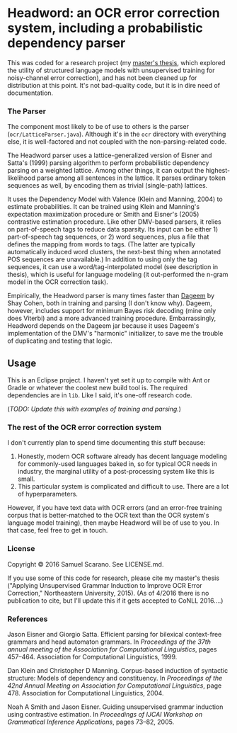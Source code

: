 # Headword: an OCR error correction system, including a probabilistic dependency parser

This was coded for a research project (my [master's thesis](https://repository.library.northeastern.edu/downloads/neu:349804?datastream_id=content), which explored the utility of structured language models with unsupervised training for noisy-channel error correction), and has not been cleaned up for distribution at this point. It's not bad-quality code, but it is in dire need of documentation.

### The Parser

The component most likely to be of use to others is the parser (`ocr/LatticeParser.java`). Although it's in the `ocr` directory with everything else, it is well-factored and not coupled with the non-parsing-related code.

The Headword parser uses a lattice-generalized version of Eisner and Satta's (1999) parsing algorithm to perform probabilistic dependency parsing on a weighted lattice. Among other things, it can output the highest-likelihood parse among all sentences in the lattice. It parses ordinary token sequences as well, by encoding them as trivial (single-path) lattices.

It uses the Dependency Model with Valence (Klein and Manning, 2004) to estimate probabilities. It can be trained using Klein and Manning's expectation maximization procedure or Smith and Eisner's (2005) contrastive estimation procedure. Like other DMV-based parsers, it relies on part-of-speech tags to reduce data sparsity. Its input can be either 1) part-of-speech tag sequences, or 2) word sequences, plus a file that defines the mapping from words to tags. (The latter are typically automatically induced word clusters, the next-best thing when annotated POS sequences are unavailable.) In addition to using only the tag sequences, it can use a word/tag-interpolated model (see description in thesis), which is useful for language modeling (it out-performed the n-gram model in the OCR correction task).

Empirically, the Headword parser is many times faster than [Dageem](https://github.com/shaybcohen/jdageem) by Shay Cohen, both in training and parsing (I don't know why). Dageem, however, includes support for minimum Bayes risk decoding (mine only does Viterbi) and a more advanced training procedure. Embarrassingly, Headword depends on the Dageem jar because it uses Dageem's implementation of the DMV's "harmonic" initializer, to save me the trouble of duplicating and testing that logic.

## Usage

This is an Eclipse project. I haven't yet set it up to compile with Ant or Gradle or whatever the coolest new build tool is. The required dependencies are in `lib`. Like I said, it's one-off research code.

(*TODO: Update this with examples of training and parsing.*)

### The rest of the OCR error correction system

I don't currently plan to spend time documenting this stuff because:
 1. Honestly, modern OCR software already has decent language modeling for commonly-used languages baked in, so for typical OCR needs in industry, the marginal utility of a post-processing system like this is small.
 2. This particular system is complicated and difficult to use. There are a lot of hyperparameters.

However, if you have text data with OCR errors (and an error-free training corpus that is better-matched to the OCR text than the OCR system's language model training), then maybe Headword will be of use to you. In that case, feel free to get in touch.

### License

Copyright © 2016 Samuel Scarano. See LICENSE.md.

If you use some of this code for research, please cite my master's thesis ("Applying Unsupervised Grammar Induction to Improve OCR Error Correction," Northeastern University, 2015). (As of 4/2016 there is no publication to cite, but I'll update this if it gets accepted to CoNLL 2016....)


### References

Jason Eisner and Giorgio Satta. Efficient parsing for bilexical context-free grammars and head automaton grammars. In *Proceedings of the 37th annual meeting of the Association for Computational Linguistics*, pages 457–464. Association for Computational Linguistics, 1999.

Dan Klein and Christopher D Manning. Corpus-based induction of syntactic structure: Models of dependency and constituency. In *Proceedings of the 42nd Annual Meeting on Association for Computational Linguistics*, page 478. Association for Computational Linguistics, 2004.

Noah A Smith and Jason Eisner. Guiding unsupervised grammar induction using contrastive estimation. In *Proceedings of IJCAI Workshop on Grammatical Inference Applications*, pages 73–82, 2005.
